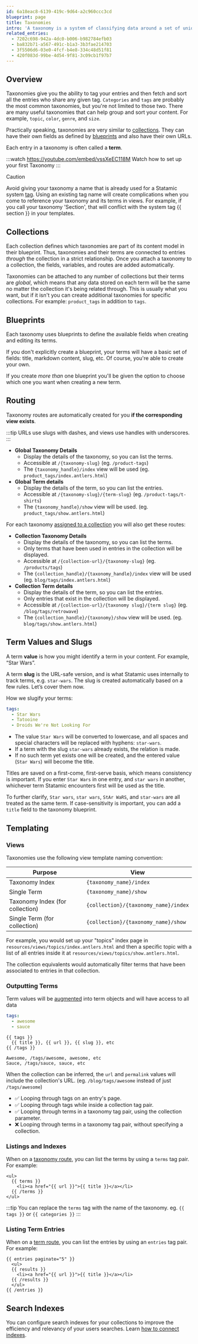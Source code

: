 ```yaml
---
id: 6a18eac8-6139-419c-9d64-a2c960ccc3cd
blueprint: page
title: Taxonomies
intro: 'A taxonomy is a system of classifying data around a set of unique characteristics. Scientists have been using this system for years, grouping all living creatures into Kingdoms, Class, Species and so on. Taxonomies are the primary means for grouping content together by topic or a shared attribute.'
related_entries:
  - 7202c698-942a-4dc0-b006-b982784efb03
  - ba832b71-a567-491c-b1a3-3b3fae214703
  - 3f5506d6-03e0-4fcf-b4e8-334c48d51f81
  - 420f083d-99be-4d54-9f81-3c09cb1f97b7
---
```

## Overview

Taxonomies give you the ability to tag your entries and then fetch and sort all the entries who share any given tag. `Categories` and `tags` are probably the most common taxonomies, but you're not limited to those two. There are many useful taxonomies that can help group and sort your content. For example, `topic`, `color`, `genre`, and `size`.

Practically speaking, taxonomies are very similar to [collections](/collections). They can have their own fields as defined by [blueprints](/blueprints) and also have their own URLs.

Each entry in a taxonomy is often called a **term**.

:::watch https://youtube.com/embed/vssXeEC118M
Watch how to set up your first Taxonomy
:::

> [!CAUTION]
> Avoid giving your taxonomy a name that is already used for a Statamic system [tag](tags).
> Using an existing tag name will create complications when you come to reference your taxonomy and its terms in views.
> For example, if you call your taxonomy 'Section', that will conflict with the system tag {{ section }} in your templates.

## Collections

Each collection defines which taxonomies are part of its content model in their blueprint. Thus, taxonomies and their terms are connected to entries _through_ the collection in a strict relationship. Once you attach a taxonomy to a collection, the fields, variables, and routes are added automatically.

Taxonomies can be attached to any number of collections but their terms are _global_, which means that any data stored on each term will be the same no matter the collection it's being related through. This is usually what you want, but if it isn't you can create additional taxonomies for specific collections. For example: `product_tags` in addition to `tags`.

## Blueprints

Each taxonomy uses blueprints to define the available fields when creating and editing its terms.

If you don't explicitly create a blueprint, your terms will have a basic set of fields: title, markdown content, slug, etc. Of course, you're able to create your own.

If you create _more than_ one blueprint you'll be given the option to choose which one you want when creating a new term.

## Routing

Taxonomy routes are automatically created for you **if the corresponding view exists**.

:::tip
URLs use slugs with dashes, and views use handles with underscores.
:::

- **Global Taxonomy Details**
  - Display the details of the taxonomy, so you can list the terms.
  - Accessible at `/{taxonomy-slug}` (eg. `/product-tags`)
  - The `{taxonomy_handle}/index` view will be used (eg. `product_tags/index.antlers.html`)
- **Global Term details**
  - Display the details of the term, so you can list the entries.
  - Accessible at `/{taxonomy-slug}/{term-slug}` (eg. `/product-tags/t-shirts`)
  - The `{taxonomy_handle}/show` view will be used. (eg. `product_tags/show.antlers.html`)

For each taxonomy [assigned to a collection](#collections) you will also get these routes:

- **Collection Taxonomy Details**
  - Display the details of the taxonomy, so you can list the terms.
  - Only terms that have been used in entries in the collection will be displayed.
  - Accessible at `/{collection-url}/{taxonomy-slug}` (eg. `/products/tags`)
  - The `{collection_handle}/{taxonomy_handle}/index` view will be used (eg. `blog/tags/index.antlers.html`)
- **Collection Term details**
  - Display the details of the term, so you can list the entries.
  - Only entries that exist in the collection will be displayed.
  - Accessible at `/{collection-url}/{taxonomy slug}/{term slug}` (eg. `/blog/tags/retrowave`)
  - The `{collection_handle}/{taxonomy}/show` view will be used. (eg. `blog/tags/show.antlers.html`)

## Term Values and Slugs

A term **value** is how you might identify a term in your content. For example, “Star Wars”.

A term **slug** is the URL-safe version, and is what Statamic uses internally to track terms, e.g. `star-wars`. The slug is created automatically based on a few rules. Let’s cover them now.

How we slugify your terms:

``` yaml
tags:
  - Star Wars
  - Tatooine
  - Droids We're Not Looking For
```

- The value `Star Wars` will be converted to lowercase, and all spaces and special characters will be replaced with hyphens: `star-wars`.
- If a term with the slug `star-wars` already exists, the relation is made.
- If no such term yet exists one will be created, and the entered value (`Star Wars`) will become the title.

Titles are saved on a first-come, first-serve basis, which means consistency is important. If you enter `Star Wars` in one entry, and `star wars` in another, whichever term Statamic encounters first will be used as the title.

To further clarify, `Star wars`, `star wars`, `StAr WaRS`, and `star-wars` are all treated as the same term. If case-sensitivity is important, you can add a `title` field to the taxonomy blueprint.

## Templating

### Views

Taxonomies use the following view template naming convention:

| Purpose | View |
|---|---|
| Taxonomy Index  | `{taxonomy_name}/index` |
| Single Term | `{taxonomy_name}/show` |
| Taxonomy Index (for collection)  | `{collection}/{taxonomy_name}/index` |
| Single Term (for collection) | `{collection}/{taxonomy_name}/show` |

For example, you would set up your "topics" index page in `resources/views/topics/index.antlers.html` and then a specific topic with a list of all entries inside it at `resources/views/topics/show.antlers.html`.

The collection equivalents would automatically filter terms that have been associated to entries in that collection.

### Outputting Terms

Term values will be [augmented](/augmentation) into term objects and will have access to all data

``` yaml
tags:
  - awesome
  - sauce
```

```
{{ tags }}
  {{ title }}, {{ url }}, {{ slug }}, etc
{{ /tags }}
```

```
Awesome, /tags/awesome, awesome, etc
Sauce, /tags/sauce, sauce, etc
```

When the collection can be inferred, the `url` and `permalink` values will include the collection's URL. (eg. `/blog/tags/awesome` instead of just `/tags/awesome`)
- ✅ Looping through tags on an entry's page.
- ✅ Looping through tags while inside a collection tag pair.
- ✅ Looping through terms in a taxonomy tag pair, using the collection parameter.
- ❌ Looping through terms in a taxonomy tag pair, without specifying a collection.

### Listings and Indexes

When on a [taxonomy route](#routing), you can list the terms by using a `terms` tag pair. For example:

```
<ul>
  {{ terms }}
    <li><a href="{{ url }}">{{ title }}</a></li>
  {{ /terms }}
</ul>
```

:::tip
You can replace the `terms` tag with the name of the taxonomy. eg. `{{ tags }}` or `{{ categories }}`
:::

### Listing Term Entries

When on a [term route](#routing), you can list the entries by using an `entries` tag pair. For example:

```
{{ entries paginate="5" }}
  <ul>
  {{ results }}
    <li><a href="{{ url }}">{{ title }}</a></li>
  {{ /results }}
  </ul>
{{ /entries }}
```

## Search Indexes

You can configure search indexes for your collections to improve the efficiency and relevancy of your users searches. Learn [how to connect indexes](/search#connecting-indexes).
